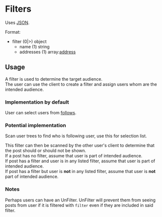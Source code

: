 # Filters

Uses [JSON](https://www.json.org/).

Format:

- filter (0|>) object
  - name (1) string
  - addresses (1) array:[address](address.md)

## Usage

A filter is used to determine the target audience.  
The user can use the client to create a filter and assign users whom are the intended audience.

### Implementation by default

User can select users from [follows](follows.md).

### Potential implementation

Scan user trees to find who is following user, use this for selection list.

This filter can then be scanned by the other user's client to determine that the post should or should not be shown.  
If a post has no filter, assume that user is part of intended audience.  
If post has a filter and user is in any listed filter, assume that user is part of intended audience.  
If post has a filter but user is **not** in any listed filter, assume that user is **not** part of intended audience.

### Notes

Perhaps users can have an UnFilter. UnFilter will prevent them from seeing posts from user if it is filtered with `filter` even if they are included in said filter.

<!--stackedit_data:
eyJoaXN0b3J5IjpbODQ5NTY1MTkxLC04ODc5MzUwNTNdfQ==
-->
